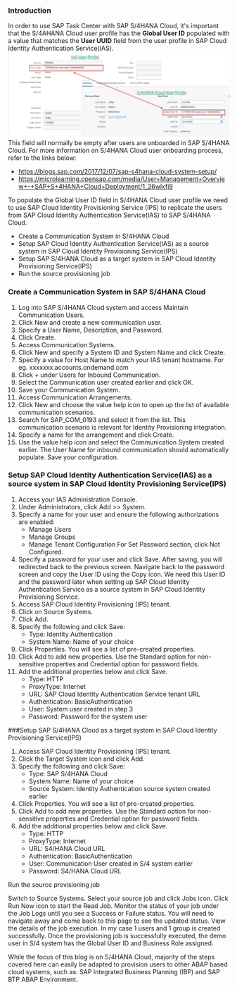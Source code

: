 ### Introduction

In order to use SAP Task Center with SAP S/4HANA Cloud, it's important that the S/4AHANA Cloud user profile has the **Global User ID** populated with a value that matches the **User UUID** field from the user profile in SAP Cloud Identity Authentication Service(IAS).
<img alt="update2" src="Update2.png"/>
This field will normally be empty after users are onboarded in SAP S/4HANA Cloud. For more information on S/4HANA Cloud user onboarding process, refer to the links below:
* https://blogs.sap.com/2017/12/07/sap-s4hana-cloud-system-setup/
* https://microlearning.opensap.com/media/User+Management+Overview+-+SAP+S+4HANA+Cloud+Deployment/1_26wlxfj9

To populate the Global User ID field in S/4HANA Cloud user profile we need to use SAP Cloud Identity Provisioning Service (IPS) to replicate the users from SAP Cloud Identity Authentication Service(IAS) to SAP S/4HANA Cloud.
* Create a Communication System in S/4HANA Cloud
* Setup SAP Cloud Identity Authentication Service(IAS) as a source system in SAP Cloud Identity Provisioning Service(IPS)
* Setup SAP S/4HANA Cloud as a target system in SAP Cloud Identity Provisioning Service(IPS)
* Run the source provisioning job

### Create a Communication System in SAP S/4HANA Cloud

1. Log into SAP S/4HANA Cloud system and access Maintain Communication Users.
2. Click New and create a new communication user.
3. Specify a User Name, Description, and Password.
4. Click Create.
5. Access Communication Systems.
6. Click New and specify a System ID and System Name and click Create.
7. Specify a value for Host Name to match your IAS tenant hostname. For eg. xxxxxxx.accounts.ondemand.com
8. Click + under Users for Inbound Communication.
9. Select the Communication user created earlier and click OK.
10. Save your Communication System.
11. Access Communication Arrangements.
12. Click New and choose the value help icon to open up the list of available communication scenarios.
13. Search for SAP_COM_0193 and select it from the list. This communication scenario is relevant for Identity Provisioning integration.
14. Specify a name for the arrangement and click Create.
15. Use the value help icon and select the Communication System created earlier. The User Name for inbound communication should automatically populate. Save your configuration.

### Setup SAP Cloud Identity Authentication Service(IAS) as a source system in SAP Cloud Identity Provisioning Service(IPS)

1. Access your IAS Administration Console.
2. Under Administrators, click Add >> System.
3. Specify a name for your user and ensure the following authorizations are enabled:
   * Manage Users
   * Manage Groups
   * Manage Tenant Configuration
For Set Password section, click Not Configured.
4. Specify a password for your user and click Save. After saving, you will redirected back to the previous screen. Navigate back to the password screen and copy the User ID using the Copy icon. We need this User ID and the password later when setting up SAP Cloud Identity Authentication Service as a source system in SAP Cloud Identity Provisioning Service.
5. Access SAP Cloud Identity Provisioning (IPS) tenant.
6. Click on Source Systems.
7. Click Add.
8. Specify the following and click Save:
   * Type: Identity Authentication
   * System Name: Name of your choice
9. Click Properties. You will see a list of pre-created properties.
10. Click Add to add new properties. Use the Standard option for non-sensitive properties and Credential option for password fields.
11. Add the additional properties below and click Save.
    * Type: HTTP
    * ProxyType: Internet
    * URL: SAP Cloud Identity Authentication Service tenant URL
    * Authentication: BasicAuthentication
    * User: System user created in step 3
    * Password: Password for the system user

###Setup SAP S/4HANA Cloud as a target system in SAP Cloud Identity Provisioning Service(IPS)
1. Access SAP Cloud Identity Provisioning (IPS) tenant.
2. Click the Target System icon and click Add.
3. Specify the following and click Save:
   * Type: SAP S/4HANA Cloud
   * System Name: Name of your choice
   * Source System: Identity Authentication source system created earlier
 4. Click Properties. You will see a list of pre-created properties.
10. Click Add to add new properties. Use the Standard option for non-sensitive properties and Credential option for password fields.
11. Add the additional properties below and click Save.
    * Type: HTTP
    * ProxyType: Internet
    * URL: S4/HANA Cloud URL
    * Authentication: BasicAuthentication
    * User: Communication User created in S/4 system earlier
    * Password: S4/HANA Cloud URL
  
Run the source provisioning job

Switch to Source Systems. Select your source job and click Jobs icon. Click Run Now icon to start the Read Job. Monitor the status of your job under the Job Logs until you see a Success or Failure status. You will need to navigate away and come back to this page to see the updated status. View the details of the job execution. In my case 1 users and 1 group is created successfully. Once the provisioning job is successfully executed, the demo user in S/4 system has the Global User ID and Business Role assigned.

While the focus of this blog is on S/4HANA Cloud, majority of the steps covered here can easily be adapted to provision users to other ABAP based cloud systems, such as: SAP Integrated Business Planning (IBP) and SAP BTP ABAP Environment.
